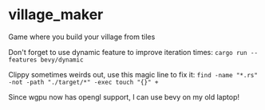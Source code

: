 # village_maker
Game where you build your village from tiles

Don't forget to use dynamic feature to improve iteration times:
`cargo run --features bevy/dynamic`

Clippy sometimes weirds out, use this magic line to fix it:
`find -name "*.rs" -not -path "./target/*" -exec touch "{}" +`

Since wgpu now has opengl support, I can use bevy on my old laptop! 
